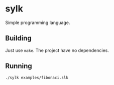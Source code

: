 # sylk

Simple programming language.

## Building

Just use `make`. The project have no dependencies.

## Running

`./sylk examples/fibonaci.slk`

